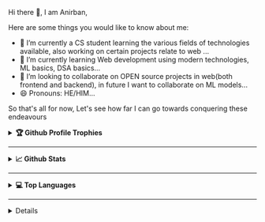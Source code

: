 Hi there 👋, I am Anirban,

Here are some things you would like to know about me:

- 🔭 I’m currently a CS student learning the various fields of technologies available, also working on certain projects relate to web ...
- 🌱 I’m currently learning Web development using modern technologies, ML basics, DSA basics...
- 👯 I’m looking to collaborate on OPEN source projects in web(both frontend and backend), in future I want to collaborate on ML models...
- 😄 Pronouns: HE/HIM...

So that's all for now, Let's see how far I can go towards conquering these endeavours

<details>
<summary><b> 🏆 Github Profile Trophies </b></summary>
  
[![trophy](https://github-profile-trophy.vercel.app/?username=A-nirvana&theme=dracula)](https://github.com/ryo-ma/github-profile-trophy)

</details>

---

<details>
<summary><b> 📈 Github Stats </b></summary>

![Anirbans's github stats](https://github-readme-stats.vercel.app/api?username=A-nirvana&show_icons=true&theme=radical)

</details>

---

<details>
<summary><b> 💻 Top Languages </b></summary>

[![Top Langs](https://github-readme-stats.vercel.app/api/top-langs/?username=A-nirvana&theme=radical)](https://github.com/anuraghazra/github-readme-stats)

</details>

---

<details>
---

[![](https://visitcount.itsvg.in/api?id=Mastermind-sap&label=Profile%20Views&pretty=true)](https://visitcount.itsvg.in)

---
